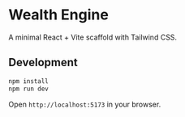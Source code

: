 # Wealth Engine

A minimal React + Vite scaffold with Tailwind CSS.

## Development

```bash
npm install
npm run dev
```

Open `http://localhost:5173` in your browser.
